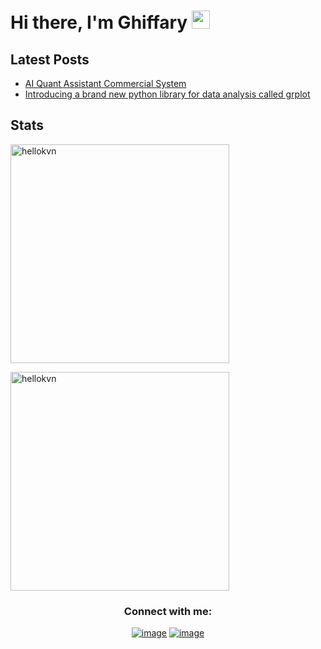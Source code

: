 # Hi there, I'm Ghiffary <img src="https://github.com/TheDudeThatCode/TheDudeThatCode/blob/master/Assets/Hi.gif" width="29px">

## Latest Posts

- [AI Quant Assistant Commercial System](https://github.com/ghiffaryr/AIQuantAssistant)
- [Introducing a brand new python library for data analysis called grplot](https://twitter.com/grplot/status/1545420206117244933)

## Stats

<p>
<img width="350px" src="https://github-readme-stats.vercel.app/api/top-langs?username=ghiffaryr&show_icons=true&theme=tokyonight&locale=en&layout=compact&hide_border=true" alt="hellokvn" />
</p>
<p>
<img width="350px" src="https://github-readme-stats.vercel.app/api?username=ghiffaryr&show_icons=true&theme=tokyonight&locale=en&hide_border=true" alt="hellokvn" />
</p>

<h3 align="center">Connect with me:</h3>
<div align="center">

[![image](https://img.shields.io/badge/LinkedIn-0077B5?style=for-the-badge&logo=linkedin&logoColor=white)](https://www.linkedin.com/in/ghiffary-rifqialdi/)
[![image](https://img.shields.io/badge/Gmail-D14836?style=for-the-badge&logo=gmail&logoColor=white)](mailto:grifqialdi@gmail.com)
  
</div>
